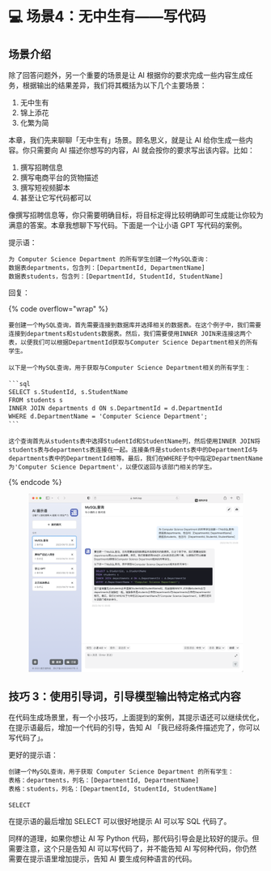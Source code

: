 # 💻 场景4：无中生有——写代码

## 场景介绍

除了回答问题外，另一个重要的场景是让 AI 根据你的要求完成一些内容生成任务，根据输出的结果差异，我们将其概括为以下几个主要场景：

1. 无中生有
2. 锦上添花
3. 化繁为简

本章，我们先来聊聊「无中生有」场景。顾名思义，就是让 AI 给你生成一些内容。你只需要向 AI 描述你想写的内容，AI 就会按你的要求写出该内容。比如：

1. 撰写招聘信息
2. 撰写电商平台的货物描述
3. 撰写短视频脚本
4. 甚至让它写代码都可以

像撰写招聘信息等，你只需要明确目标，将目标定得比较明确即可生成能让你较为满意的答案。本章我想聊下写代码。下面是一个让小语 GPT 写代码的案例。

提示语：

```other
为 Computer Science Department 的所有学生创建一个MySQL查询：
数据表departments，包含列：[DepartmentId, DepartmentName]
数据表students，包含列：[DepartmentId, StudentId, StudentName]
```

回复：

{% code overflow="wrap" %}
````other
要创建一个MySQL查询，首先需要连接到数据库并选择相关的数据表。在这个例子中，我们需要连接到departments和students数据表。然后，我们需要使用INNER JOIN来连接这两个表，以便我们可以根据DepartmentId获取与Computer Science Department相关的所有学生。

以下是一个MySQL查询，用于获取与Computer Science Department相关的所有学生：

```sql
SELECT s.StudentId, s.StudentName
FROM students s
INNER JOIN departments d ON s.DepartmentId = d.DepartmentId
WHERE d.DepartmentName = 'Computer Science Department';
```

这个查询首先从students表中选择StudentId和StudentName列，然后使用INNER JOIN将students表与departments表连接在一起。连接条件是students表中的DepartmentId与departments表中的DepartmentId相等。最后，我们在WHERE子句中指定DepartmentName为'Computer Science Department'，以便仅返回与该部门相关的学生。
````
{% endcode %}

<figure><img src="../.gitbook/assets/image (33).png" alt=""><figcaption></figcaption></figure>

## **技巧 3：使用引导词，引导模型输出特定格式内容**

在代码生成场景里，有一个小技巧，上面提到的案例，其提示语还可以继续优化，在提示语最后，增加一个代码的引导，告知 AI 「我已经将条件描述完了，你可以写代码了」。

更好的提示语：

```other
创建一个MySQL查询，用于获取 Computer Science Department 的所有学生：
表格：departments，列名：[DepartmentId, DepartmentName]
表格：students，列名：[DepartmentId, StudentId, StudentName]

SELECT
```

在提示语的最后增加 SELECT 可以很好地提示 AI 可以写 SQL 代码了。

同样的道理，如果你想让 AI 写 Python 代码，那代码引导会是比较好的提示。但需要注意，这个只是告知 AI 可以写代码了，并不能告知 AI 写何种代码，你仍然需要在提示语里增加提示，告知 AI 要生成何种语言的代码。
